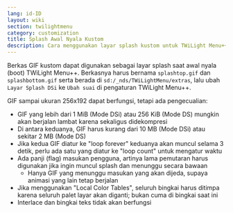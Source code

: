 ```yaml
---
lang: id-ID
layout: wiki
section: twilightmenu
category: customization
title: Splash Awal Nyala Kustom
description: Cara menggunakan layar splash kustom untuk TWiLight Menu++
---
```


Berkas GIF kustom dapat digunakan sebagai layar splash saat awal nyala (boot) TWiLight Menu++. Berkasnya harus bernama `splashtop.gif` dan `splashbottom.gif` serta berada di `sd:/_nds/TWiLightMenu/extras`, lalu ubah `Layar Splash DSi` ke `Ubah suai` di pengaturan TWiLight Menu++.

GIF sampai ukuran 256x192 dapat berfungsi, tetapi ada pengecualian:
- GIF yang lebih dari 1 MiB (Mode DSi) atau 256 KiB (Mode DS) mungkin akan berjalan lambat karena sekaligus didekompresi
- Di antara keduanya, GIF harus kurang dari 10 MB (Mode DSi) atau sekitar 2 MB (Mode DS)
- Jika kedua GIF diatur ke "loop forever" keduanya akan muncul selama 3 detik, perlu ada satu yang diatur ke "loop count" untuk mengatur waktu
- Ada panji (flag) masukan pengguna, artinya lama pemutaran harus digunakan jika ingin muncul splash dan menunggu secara bawaan
   - Hanya GIF yang menunggu masukan yang akan dijeda, supaya animasi yang lain tetap berjalan
- Jika menggunakan "Local Color Tables", seluruh bingkai harus ditimpa karena seluruh palet layar akan diganti; bukan cuma di bingkai saat ini
- Interlace dan bingkai teks tidak akan berfungsi
